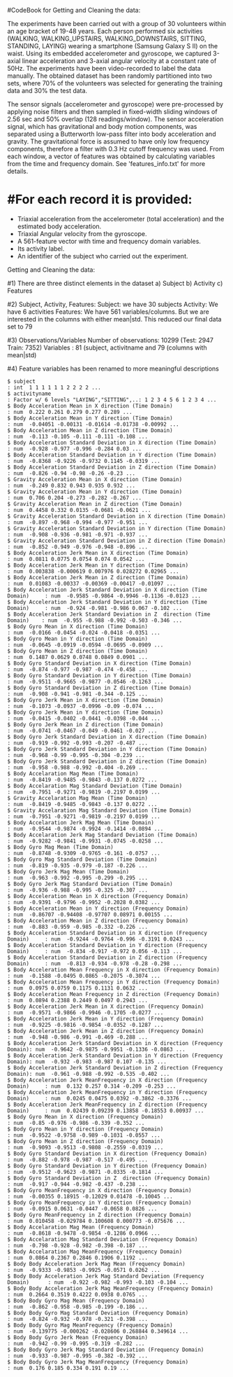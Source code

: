 #CodeBook for Getting and Cleaning the data:

The experiments have been carried out with a group of 30 volunteers within an age bracket of 19-48 years. Each person performed six activities (WALKING, WALKING_UPSTAIRS, WALKING_DOWNSTAIRS, SITTING, STANDING, LAYING) wearing a smartphone (Samsung Galaxy S II) on the waist. Using its embedded accelerometer and gyroscope, we captured 3-axial linear acceleration and 3-axial angular velocity at a constant rate of 50Hz. The experiments have been video-recorded to label the data manually. The obtained dataset has been randomly partitioned into two sets, where 70% of the volunteers was selected for generating the training data and 30% the test data. 

The sensor signals (accelerometer and gyroscope) were pre-processed by applying noise filters and then sampled in fixed-width sliding windows of 2.56 sec and 50% overlap (128 readings/window). The sensor acceleration signal, which has gravitational and body motion components, was separated using a Butterworth low-pass filter into body acceleration and gravity. The gravitational force is assumed to have only low frequency components, therefore a filter with 0.3 Hz cutoff frequency was used. From each window, a vector of features was obtained by calculating variables from the time and frequency domain. See 'features_info.txt' for more details. 

#For each record it is provided:
======================================

- Triaxial acceleration from the accelerometer (total acceleration) and the estimated body acceleration.
- Triaxial Angular velocity from the gyroscope. 
- A 561-feature vector with time and frequency domain variables. 
- Its activity label. 
- An identifier of the subject who carried out the experiment.

Getting and Cleaning the data:

#1) There are three distinct elements in the dataset
	a) Subject
	b) Activity
	c) Features
	
#2) Subject, Activity, Features: 
	Subject: we have 30 subjects
	Activity: We have 6 activities
	Features: We have 561 variables/columns. But we are interested in the columns with either mean|std.
	          This reduced our final data set to 79

#3) Observations/Variables 
	Number of observations: 10299 (Test: 2947 Train: 7352)
	Variables : 81 (subject, activitname and 79 (columns with mean|std)

#4) Feature variables has been renamed to more meaningful descriptions

	$ subject                                                                    : int  1 1 1 1 1 1 2 2 2 2 ...
	$ activityname                                                               : Factor w/ 6 levels "LAYING","SITTING",..: 1 2 3 4 5 6 1 2 3 4 ...
	$ Body Acceleration Mean in X direction (Time Domain)                        : num  0.222 0.261 0.279 0.277 0.289 ...
	$ Body Acceleration Mean in Y direction (Time Domain)                        : num  -0.04051 -0.00131 -0.01614 -0.01738 -0.00992 ...
	$ Body Acceleration Mean in Z direction (Time Domain)                        : num  -0.113 -0.105 -0.111 -0.111 -0.108 ...
	$ Body Acceleration Standard Deviation in X direction (Time Domain)          : num  -0.928 -0.977 -0.996 -0.284 0.03 ...
	$ Body Acceleration Standard Deviation in Y direction (Time Domain)          : num  -0.8368 -0.9226 -0.9732 0.1145 -0.0319 ...
	$ Body Acceleration Standard Deviation in Z direction (Time Domain)          : num  -0.826 -0.94 -0.98 -0.26 -0.23 ...
	$ Gravity Acceleration Mean in X direction (Time Domain)                     : num  -0.249 0.832 0.943 0.935 0.932 ...
	$ Gravity Acceleration Mean in Y direction (Time Domain)                     : num  0.706 0.204 -0.273 -0.282 -0.267 ...
	$ Gravity Acceleration Mean in Z direction (Time Domain)                     : num  0.4458 0.332 0.0135 -0.0681 -0.0621 ...
	$ Gravity Acceleration Standard Deviation in X direction (Time Domain)       : num  -0.897 -0.968 -0.994 -0.977 -0.951 ...
	$ Gravity Acceleration Standard Deviation in Y direction (Time Domain)       : num  -0.908 -0.936 -0.981 -0.971 -0.937 ...
	$ Gravity Acceleration Standard Deviation in Z direction (Time Domain)       : num  -0.852 -0.949 -0.976 -0.948 -0.896 ...
	$ Body Acceleration Jerk Mean in X direction (Time Domain)                   : num  0.0811 0.0775 0.0754 0.074 0.0542 ...
	$ Body Acceleration Jerk Mean in Y direction (Time Domain)                   : num  0.003838 -0.000619 0.007976 0.028272 0.02965 ...
	$ Body Acceleration Jerk Mean in Z direction (Time Domain)                   : num  0.01083 -0.00337 -0.00369 -0.00417 -0.01097 ...
	$ Body Acceleration Jerk Standard Deviation in X direction (Time Domain)     : num  -0.9585 -0.9864 -0.9946 -0.1136 -0.0123 ...
	$ Body Acceleration Jerk Standard Deviation in Y direction (Time Domain)     : num  -0.924 -0.981 -0.986 0.067 -0.102 ...
	$ Body Acceleration Jerk Standard Deviation in Z  direction (Time Domain)    : num  -0.955 -0.988 -0.992 -0.503 -0.346 ...
	$ Body Gyro Mean in X direction (Time Domain)                                : num  -0.0166 -0.0454 -0.024 -0.0418 -0.0351 ...
	$ Body Gyro Mean in Y direction (Time Domain)                                : num  -0.0645 -0.0919 -0.0594 -0.0695 -0.0909 ...
	$ Body Gyro Mean in Z direction (Time Domain)                                : num  0.1487 0.0629 0.0748 0.0849 0.0901 ...
	$ Body Gyro Standard Deviation in X direction (Time Domain)                  : num  -0.874 -0.977 -0.987 -0.474 -0.458 ...
	$ Body Gyro Standard Deviation in Y direction (Time Domain)                  : num  -0.9511 -0.9665 -0.9877 -0.0546 -0.1263 ...
	$ Body Gyro Standard Deviation in Z direction (Time Domain)                  : num  -0.908 -0.941 -0.981 -0.344 -0.125 ...
	$ Body Gyro Jerk Mean in X direction (Time Domain)                           : num  -0.1073 -0.0937 -0.0996 -0.09 -0.074 ...
	$ Body Gyro Jerk Mean in Y direction (Time Domain)                           : num  -0.0415 -0.0402 -0.0441 -0.0398 -0.044 ...
	$ Body Gyro Jerk Mean in Z direction (Time Domain)                           : num  -0.0741 -0.0467 -0.049 -0.0461 -0.027 ...
	$ Body Gyro Jerk Standard Deviation in X direction (Time Domain)             : num  -0.919 -0.992 -0.993 -0.207 -0.487 ...
	$ Body Gyro Jerk Standard Deviation in Y direction (Time Domain)             : num  -0.968 -0.99 -0.995 -0.304 -0.239 ...
	$ Body Gyro Jerk Standard Deviation in Z direction (Time Domain)             : num  -0.958 -0.988 -0.992 -0.404 -0.269 ...
	$ Body Accelaration Mag Mean (Time Domain)                                   : num  -0.8419 -0.9485 -0.9843 -0.137 0.0272 ...
	$ Body Accelaration Mag Standard Deviation (Time Domain)                     : num  -0.7951 -0.9271 -0.9819 -0.2197 0.0199 ...
	$ Gravity Accelaration Mag Mean (Time Domain)                                : num  -0.8419 -0.9485 -0.9843 -0.137 0.0272 ...
	$ Gravity Accelaration Mag Standard Deviation (Time Domain)                  : num  -0.7951 -0.9271 -0.9819 -0.2197 0.0199 ...
	$ Body Accelaration Jerk Mag Mean (Time Domain)                              : num  -0.9544 -0.9874 -0.9924 -0.1414 -0.0894 ...
	$ Body Accelaration Jerk Mag Standard Deviation (Time Domain)                : num  -0.9282 -0.9841 -0.9931 -0.0745 -0.0258 ...
	$ Body Gyro Mag Mean (Time Domain)                                           : num  -0.8748 -0.9309 -0.9765 -0.161 -0.0757 ...
	$ Body Gyro Mag Standard Deviation (Time Domain)                             : num  -0.819 -0.935 -0.979 -0.187 -0.226 ...
	$ Body Gyro Jerk Mag Mean (Time Domain)                                      : num  -0.963 -0.992 -0.995 -0.299 -0.295 ...
	$ Body Gyro Jerk Mag Standard Deviation (Time Domain)                        : num  -0.936 -0.988 -0.995 -0.325 -0.307 ...
	$ Body Acceleration Mean in X direction (Frequency Domain)                   : num  -0.9391 -0.9796 -0.9952 -0.2028 0.0382 ...
	$ Body Acceleration Mean in Y direction (Frequency Domain)                   : num  -0.86707 -0.94408 -0.97707 0.08971 0.00155 ...
	$ Body Acceleration Mean in Z direction (Frequency Domain)                   : num  -0.883 -0.959 -0.985 -0.332 -0.226 ...
	$ Body Acceleration Standard Deviation in X direction (Frequency Domain)     : num  -0.9244 -0.9764 -0.996 -0.3191 0.0243 ...
	$ Body Acceleration Standard Deviation in Y direction (Frequency Domain)     : num  -0.834 -0.917 -0.972 0.056 -0.113 ...
	$ Body Acceleration Standard Deviation in Z direction (Frequency Domain)     : num  -0.813 -0.934 -0.978 -0.28 -0.298 ...
	$ Body Acceleration Mean Frequency in X direction (Frequency Domain)         : num  -0.1588 -0.0495 0.0865 -0.2075 -0.3074 ...
	$ Body Acceleration Mean Frequency in Y direction (Frequency Domain)         : num  0.0975 0.0759 0.1175 0.1131 0.0632 ...
	$ Body Acceleration Mean Frequency in Z direction (Frequency Domain)         : num  0.0894 0.2388 0.2449 0.0497 0.2943 ...
	$ Body Acceleration Jerk Mean in X direction (Frequency Domain)              : num  -0.9571 -0.9866 -0.9946 -0.1705 -0.0277 ...
	$ Body Acceleration Jerk Mean in Y direction (Frequency Domain)              : num  -0.9225 -0.9816 -0.9854 -0.0352 -0.1287 ...
	$ Body Acceleration Jerk Mean in Z direction (Frequency Domain)              : num  -0.948 -0.986 -0.991 -0.469 -0.288 ...
	$ Body Acceleration Jerk Standard Deviation in X direction (Frequency Domain): num  -0.9642 -0.9875 -0.9951 -0.1336 -0.0863 ...
	$ Body Acceleration Jerk Standard Deviation in Y direction (Frequency Domain): num  -0.932 -0.983 -0.987 0.107 -0.135 ...
	$ Body Acceleration Jerk Standard Deviation in Z direction (Frequency Domain): num  -0.961 -0.988 -0.992 -0.535 -0.402 ...
	$ Body Acceleration Jerk MeanFrequency in X direction (Frequency Domain)     : num  0.132 0.257 0.314 -0.209 -0.253 ...
	$ Body Acceleration Jerk MeanFrequency in Y direction (Frequency Domain)     : num  0.0245 0.0475 0.0392 -0.3862 -0.3376 ...
	$ Body Acceleration Jerk MeanFrequency in Z direction (Frequency Domain)     : num  0.02439 0.09239 0.13858 -0.18553 0.00937 ...
	$ Body Gyro Mean in X direction (Frequency Domain)                           : num  -0.85 -0.976 -0.986 -0.339 -0.352 ...
	$ Body Gyro Mean in Y direction (Frequency Domain)                           : num  -0.9522 -0.9758 -0.989 -0.1031 -0.0557 ...
	$ Body Gyro Mean in Z direction (Frequency Domain)                           : num  -0.9093 -0.9513 -0.9808 -0.2559 -0.0319 ...
	$ Body Gyro Standard Deviation in X direction (Frequency Domain)             : num  -0.882 -0.978 -0.987 -0.517 -0.495 ...
	$ Body Gyro Standard Deviation in Y direction (Frequency Domain)             : num  -0.9512 -0.9623 -0.9871 -0.0335 -0.1814 ...
	$ Body Gyro Standard Deviation in Z  direction (Frequency Domain)            : num  -0.917 -0.944 -0.982 -0.437 -0.238 ...
	$ Body Gyro MeanFrequency in X direction (Frequency Domain)                  : num  -0.00355 0.18915 -0.12029 0.01478 -0.10045 ...
	$ Body Gyro MeanFrequency in Y direction (Frequency Domain)                  : num  -0.0915 0.0631 -0.0447 -0.0658 0.0826 ...
	$ Body Gyro MeanFrequency in Z direction (Frequency Domain)                  : num  0.010458 -0.029784 0.100608 0.000773 -0.075676 ...
	$ Body Accelaration Mag Mean (Frequency Domain)                              : num  -0.8618 -0.9478 -0.9854 -0.1286 0.0966 ...
	$ Body Accelaration Mag Standard Deviation (Frequency Domain)                : num  -0.798 -0.928 -0.982 -0.398 -0.187 ...
	$ Body Accelaration Mag MeanFrequency (Frequency Domain)                     : num  0.0864 0.2367 0.2846 0.1906 0.1192 ...
	$ Body Body Acceleration Jerk Mag Mean (Frequency Domain)                    : num  -0.9333 -0.9853 -0.9925 -0.0571 0.0262 ...
	$ Body Body Acceleration Jerk Mag Standard Deviation (Frequency Domain)      : num  -0.922 -0.982 -0.993 -0.103 -0.104 ...
	$ Body Body Acceleration Jerk Mag MeanFrequency (Frequency Domain)           : num  0.2664 0.3519 0.4222 0.0938 0.0765 ...
	$ Body Body Gyro Mag Mean (Frequency Domain)                                 : num  -0.862 -0.958 -0.985 -0.199 -0.186 ...
	$ Body Body Gyro Mag Standard Deviation (Frequency Domain)                   : num  -0.824 -0.932 -0.978 -0.321 -0.398 ...
	$ Body Body Gyro Mag MeanFrequency (Frequency Domain)                        : num  -0.139775 -0.000262 -0.028606 0.268844 0.349614 ...
	$ Body Body Gyro Jerk Mean (Frequency Domain)                                : num  -0.942 -0.99 -0.995 -0.319 -0.282 ...
	$ Body Body Gyro Jerk Mag Standard Deviation (Frequency Domain)              : num  -0.933 -0.987 -0.995 -0.382 -0.392 ...
	$ Body Body Gyro Jerk Mag MeanFrequency (Frequency Domain)                   : num  0.176 0.185 0.334 0.191 0.19 ...